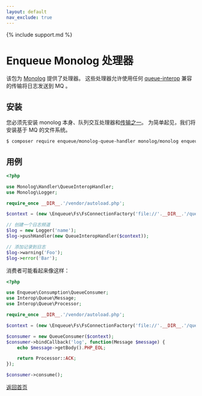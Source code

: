 ```yaml
---
layout: default
nav_exclude: true
---
```

{% include support.md %}

# Enqueue Monolog 处理器

该包为 [Monolog](https://github.com/Seldaek/monolog) 提供了处理器。
这些处理器允许使用任何  [queue-interop](https://github.com/queue-interop/queue-interop) 兼容的传输将日志发送到 MQ 。

## 安装

您必须先安装 monolog 本身、队列交互处理器和[传输之一](../transport/index.md)。
为简单起见，我们将安装基于 MQ 的文件系统。

```bash
$ composer require enqueue/monolog-queue-handler monolog/monolog enqueue/fs
```

## 用例

```php
<?php

use Monolog\Handler\QueueInteropHandler;
use Monolog\Logger;

require_once __DIR__.'/vendor/autoload.php';

$context = (new \Enqueue\Fs\FsConnectionFactory('file://'.__DIR__.'/queue'))->createContext();

// 创建一个日志频道
$log = new Logger('name');
$log->pushHandler(new QueueInteropHandler($context));

// 添加记录到日志
$log->warning('Foo');
$log->error('Bar');
```

消费者可能看起来像这样：

```php
<?php

use Enqueue\Consumption\QueueConsumer;
use Interop\Queue\Message;
use Interop\Queue\Processor;

require_once __DIR__.'/vendor/autoload.php';

$context = (new \Enqueue\Fs\FsConnectionFactory('file://'.__DIR__.'/queue'))->createContext();

$consumer = new QueueConsumer($context);
$consumer->bindCallback('log', function(Message $message) {
    echo $message->getBody().PHP_EOL;

    return Processor::ACK;
});

$consumer->consume();

```

[返回首页](../index.md)